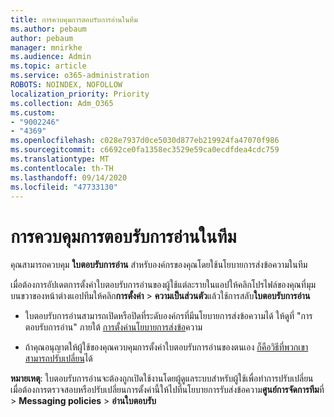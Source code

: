 ```yaml
---
title: การควบคุมการตอบรับการอ่านในทีม
ms.author: pebaum
author: pebaum
manager: mnirkhe
ms.audience: Admin
ms.topic: article
ms.service: o365-administration
ROBOTS: NOINDEX, NOFOLLOW
localization_priority: Priority
ms.collection: Adm_O365
ms.custom:
- "9002246"
- "4369"
ms.openlocfilehash: c028e7937d0ce5030d877eb219924fa47070f986
ms.sourcegitcommit: c6692ce0fa1358ec3529e59ca0ecdfdea4cdc759
ms.translationtype: MT
ms.contentlocale: th-TH
ms.lasthandoff: 09/14/2020
ms.locfileid: "47733130"
---
```

# <a name="controlling-read-receipts-in-teams"></a>การควบคุมการตอบรับการอ่านในทีม

คุณสามารถควบคุม **ใบตอบรับการอ่าน** สำหรับองค์กรของคุณโดยใช้นโยบายการส่งข้อความในทีม

เมื่อต้องการอัปเดตการตั้งค่าใบตอบรับการอ่านของผู้ใช้แต่ละรายในแอปให้คลิกโปรไฟล์ของคุณที่มุมบนขวาของหน้าต่างแอปทีมให้คลิก**การตั้งค่า**  >  **ความเป็นส่วนตัว**แล้วใช้การสลับ**ใบตอบรับการอ่าน**

- ใบตอบรับการอ่านสามารถเปิดหรือปิดที่ระดับองค์กรที่มีนโยบายการส่งข้อความได้ ให้ดูที่ "การตอบรับการอ่าน" ภายใต้ [การตั้งค่านโยบายการส่งข้อ](https://docs.microsoft.com/microsoftteams/messaging-policies-in-teams#messaging-policy-settings)ความ

- ถ้าคุณอนุญาตให้ผู้ใช้ของคุณควบคุมการตั้งค่าใบตอบรับการอ่านของตนเอง [ก็คือวิธีที่พวกเขาสามารถปรับเปลี่ยน](https://docs.microsoft.com/microsoftteams/messaging-policies-in-teams#messaging-policy-settings)ได้ 

**หมายเหตุ**: ใบตอบรับการอ่านจะต้องถูกเปิดใช้งานโดยผู้ดูแลระบบสำหรับผู้ใช้เพื่อทำการปรับเปลี่ยน เมื่อต้องการตรวจสอบหรือปรับเปลี่ยนการตั้งค่านี้ให้ไปที่นโยบายการรับส่งข้อความ**ศูนย์การจัดการทีม**ที่ >  **Messaging policies**  >  **อ่านใบตอบรับ**
